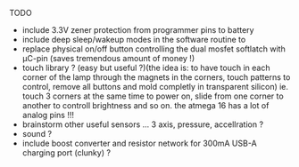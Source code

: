 TODO

- include 3.3V zener protection from programmer pins to battery
- include deep sleep/wakeup modes in the software routine to
- replace  physical on/off button controlling the dual mosfet softlatch with µC-pin (saves tremendous amount of money !)
- touch library ? (easy but useful ?)(the idea is: to have touch in each corner of the lamp through the magnets in the corners, touch patterns to control, remove all buttons and mold completly in transparent silicon)
ie. touch 3 corners at the same time to power on, slide from one corner to another to controll brightness and so on.
the atmega 16 has a lot of analog pins !!!
- brainstorm other useful sensors ... 3 axis, pressure, accellration ? 
- sound ?
- include boost converter and resistor network for 300mA USB-A charging port (clunky) ?

